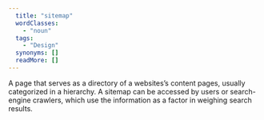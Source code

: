 ```yaml
---
  title: "sitemap"
  wordClasses: 
    - "noun"
  tags: 
    - "Design"
  synonyms: []
  readMore: []
---
```

A page that serves as a directory of a websites’s content pages, usually categorized in a hierarchy. A sitemap can be accessed by users or search-engine crawlers, which use the information as a factor in weighing search results.
